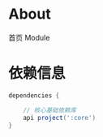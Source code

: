 
# About

首页 Module

# 依赖信息

```groovy
dependencies {

    // 核心基础依赖库
    api project(':core')
}
```